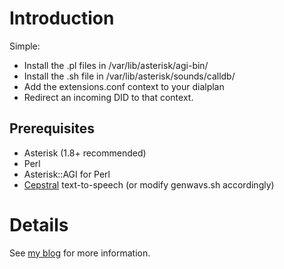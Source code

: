 # Introduction #

Simple:
  * Install the .pl files in /var/lib/asterisk/agi-bin/
  * Install the .sh file in /var/lib/asterisk/sounds/calldb/
  * Add the extensions.conf context to your dialplan
  * Redirect an incoming DID to that context.

## Prerequisites ##

  * Asterisk (1.8+ recommended)
  * Perl
  * Asterisk::AGI for Perl
  * [Cepstral](http://cepstral.com) text-to-speech (or modify genwavs.sh accordingly)

# Details #

See [my blog](http://blog.rosenberg-watt.com/2011/04/12/phoneblast-for-asterisk-because-sharing-is-caring/) for more information.